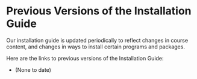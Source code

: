 # Previous Versions of the Installation Guide

Our installation guide is updated periodically to reflect changes in course content, and changes in ways to install certain programs and packages.

Here are the links to previous versions of the Installation Guide:

* (None to date)
